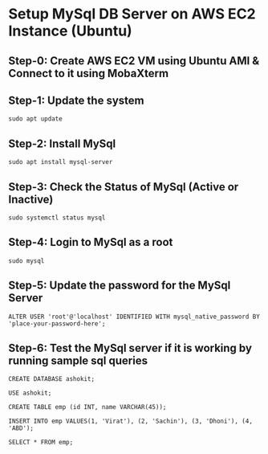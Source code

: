 # Setup MySql DB Server on AWS EC2 Instance (Ubuntu)

## Step-0: Create AWS EC2 VM using Ubuntu AMI & Connect to it using MobaXterm

## Step-1: Update the system

```
sudo apt update
```

## Step-2: Install MySql

```
sudo apt install mysql-server
```

## Step-3: Check the Status of MySql (Active or Inactive)

```
sudo systemctl status mysql
```

## Step-4: Login to MySql as a root

```
sudo mysql
```

## Step-5: Update the password for the MySql Server

```
ALTER USER 'root'@'localhost' IDENTIFIED WITH mysql_native_password BY 'place-your-password-here';
```

## Step-6: Test the MySql server if it is working by running sample sql queries

```
CREATE DATABASE ashokit;

USE ashokit;

CREATE TABLE emp (id INT, name VARCHAR(45));

INSERT INTO emp VALUES(1, 'Virat'), (2, 'Sachin'), (3, 'Dhoni'), (4, 'ABD');

SELECT * FROM emp;
```

